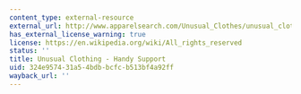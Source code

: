 ```yaml
---
content_type: external-resource
external_url: http://www.apparelsearch.com/Unusual_Clothes/unusual_clothing_supportive_hands.htm
has_external_license_warning: true
license: https://en.wikipedia.org/wiki/All_rights_reserved
status: ''
title: Unusual Clothing - Handy Support
uid: 324e9574-31a5-4bdb-bcfc-b513bf4a92ff
wayback_url: ''
---
```

